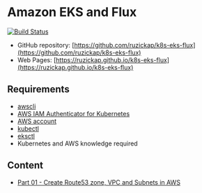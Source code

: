 # Amazon EKS and Flux

[![Build Status](https://github.com/ruzickap/k8s-eks-flux/workflows/vuepress-build-check-deploy/badge.svg)](https://github.com/ruzickap/k8s-eks-flux)

* GitHub repository: [https://github.com/ruzickap/k8s-eks-flux](https://github.com/ruzickap/k8s-eks-flux)
* Web Pages: [https://ruzickap.github.io/k8s-eks-flux](https://ruzickap.github.io/k8s-eks-flux)

## Requirements

* [awscli](https://aws.amazon.com/cli/)
* [AWS IAM Authenticator for Kubernetes](https://github.com/kubernetes-sigs/aws-iam-authenticator)
* [AWS account](https://aws.amazon.com/account/)
* [kubectl](https://kubernetes.io/docs/tasks/tools/install-kubectl/)
* [eksctl](https://eksctl.io/)
* Kubernetes and AWS knowledge required

## Content

* [Part 01 - Create Route53 zone, VPC and Subnets in AWS](part-01/README.md)
